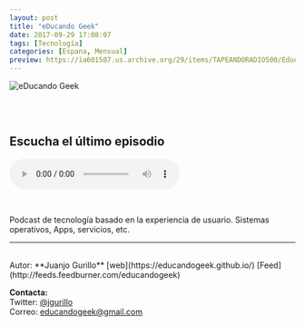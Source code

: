 ```yaml
---
layout: post
title: "eDucando Geek"
date: 2017-09-29 17:08:07
tags: [Tecnología]
categories: [Espana, Mensual]
preview: https://ia601507.us.archive.org/29/items/TAPEANDORADIO500/Educandogeek300-JuanjoGurillo.jpg
---
```


![eDucando Geek](https://ia601507.us.archive.org/29/items/TAPEANDORADIO500/Educandogeek500-JuanjoGurillo.jpg)

<br/>
<br/>

## Escucha el último episodio

<!--reproductor-feed=http://feeds.feedburner.com/educandogeek-->
<!--reproductor-start-->
<audio id="audio" preload="auto" controls="" src="https://archive.org/download/40ElPodcastHerramientaDidacticaEnElAula/40-el-podcast-herramienta-didactica-en-el-aula.mp3"></audio>
<!--reproductor-end-->

<br>

Podcast de tecnología basado en la experiencia de usuario. Sistemas operativos, Apps, servicios, etc.

_ _ _

<br>
Autor: **Juanjo Gurillo**  
[web](https://educandogeek.github.io/)  
[Feed](http://feeds.feedburner.com/educandogeek)  


**Contacta:**  
Twitter: [@jgurillo](https://twitter.com/jgurillo)  
Correo: [educandogeek@gmail.com](mailto:educandogeek@gmail.com)  

